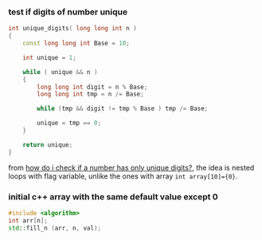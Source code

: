### test if digits of number unique
```c++
int unique_digits( long long int n )
{
    const long long int Base = 10;

    int unique = 1;

    while ( unique && n )
    {
        long long int digit = n % Base;
        long long int tmp = n /= Base;

        while (tmp && digit != tmp % Base ) tmp /= Base;

        unique = tmp == 0;
    }

    return unique;
}
```
from [how do i check if a number has only unique digits?](https://stackoverflow.com/questions/59577683/how-do-i-check-if-a-number-has-only-unique-digits), the idea is nested loops with flag variable, unlike the ones with array ``int array[10]={0}``.

### initial c++ array with the same default value except 0
```c++
#include <algorithm>
int arr[n];
std::fill_n (arr, n, val);
```
